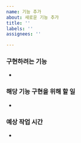```yaml
---
name: 기능 추가
about: 새로운 기능 추가
title: ''
labels: ''
assignees: ''

---
```


### 구현하려는 기능
- 

### 해당 기능 구현을 위해 할 일
- 

### 예상 작업 시간
-
